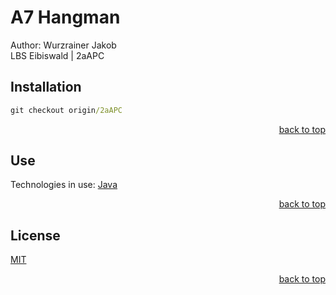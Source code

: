 # A7 Hangman

Author: Wurzrainer Jakob <br>
LBS Eibiswald | 2aAPC

## Installation

```cmd
git checkout origin/2aAPC
```

<p align="right"><a href="#readme-top">back to top</a></p>

## Use

Technologies in use:
<a href="https://www.java.com/en/">Java</a>

<p align="right"><a href="#readme-top">back to top</a></p>

## License

[MIT](https://choosealicense.com/licenses/mit/)

<p align="right"><a href="#readme-top">back to top</a></p>
